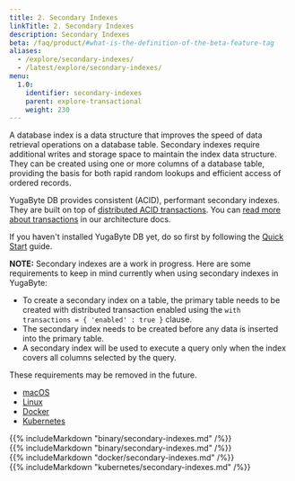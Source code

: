 ```yaml
---
title: 2. Secondary Indexes
linkTitle: 2. Secondary Indexes
description: Secondary Indexes
beta: /faq/product/#what-is-the-definition-of-the-beta-feature-tag
aliases:
  - /explore/secondary-indexes/
  - /latest/explore/secondary-indexes/
menu:
  1.0:
    identifier: secondary-indexes
    parent: explore-transactional
    weight: 230
---
```


A database index is a data structure that improves the speed of data retrieval operations on a database table. Secondary indexes require additional writes and storage space to maintain the index data structure. They can be created using one or more columns of a database table, providing the basis for both rapid random lookups and efficient access of ordered records.

YugaByte DB provides consistent (ACID), performant secondary indexes. They are built on top of [distributed ACID transactions](../../../explore/transactional/acid-transactions). You can [read more about transactions](../../../architecture/transactions/) in our architecture docs.

If you haven't installed YugaByte DB yet, do so first by following the [Quick Start](../../../quick-start/install/) guide.

**NOTE:** Secondary indexes are a work in progress. Here are some requirements to keep in mind currently when using secondary indexes in YugaByte:

- To create a secondary index on a table, the primary table needs to be created with distributed transaction enabled using the `with transactions = { 'enabled' : true }` clause.
- The secondary index needs to be created before any data is inserted into the primary table.
- A secondary index will be used to execute a query only when the index covers all columns selected by the query.

These requirements may be removed in the future.

<ul class="nav nav-tabs nav-tabs-yb">
  <li >
    <a href="#macos" class="nav-link active" id="macos-tab" data-toggle="tab" role="tab" aria-controls="macos" aria-selected="true">
      <i class="fa fa-apple" aria-hidden="true"></i>
      macOS
    </a>
  </li>
  <li>
    <a href="#linux" class="nav-link" id="linux-tab" data-toggle="tab" role="tab" aria-controls="linux" aria-selected="false">
      <i class="fa fa-linux" aria-hidden="true"></i>
      Linux
    </a>
  </li>
  <li>
    <a href="#docker" class="nav-link" id="docker-tab" data-toggle="tab" role="tab" aria-controls="docker" aria-selected="false">
      <i class="icon-docker"></i>
      Docker
    </a>
  </li>
  <li>
    <a href="#kubernetes" class="nav-link" id="kubernetes-tab" data-toggle="tab" role="tab" aria-controls="kubernetes" aria-selected="false">
      <i class="fa fa-cubes" aria-hidden="true"></i>
      Kubernetes
    </a>
  </li>
</ul>

<div class="tab-content">
  <div id="macos" class="tab-pane fade show active" role="tabpanel" aria-labelledby="macos-tab">
    {{% includeMarkdown "binary/secondary-indexes.md" /%}}
  </div>
  <div id="linux" class="tab-pane fade" role="tabpanel" aria-labelledby="linux-tab">
    {{% includeMarkdown "binary/secondary-indexes.md" /%}}
  </div>
  <div id="docker" class="tab-pane fade" role="tabpanel" aria-labelledby="docker-tab">
    {{% includeMarkdown "docker/secondary-indexes.md" /%}}
  </div>
  <div id="kubernetes" class="tab-pane fade" role="tabpanel" aria-labelledby="kubernetes-tab">
    {{% includeMarkdown "kubernetes/secondary-indexes.md" /%}}
  </div>
</div>
